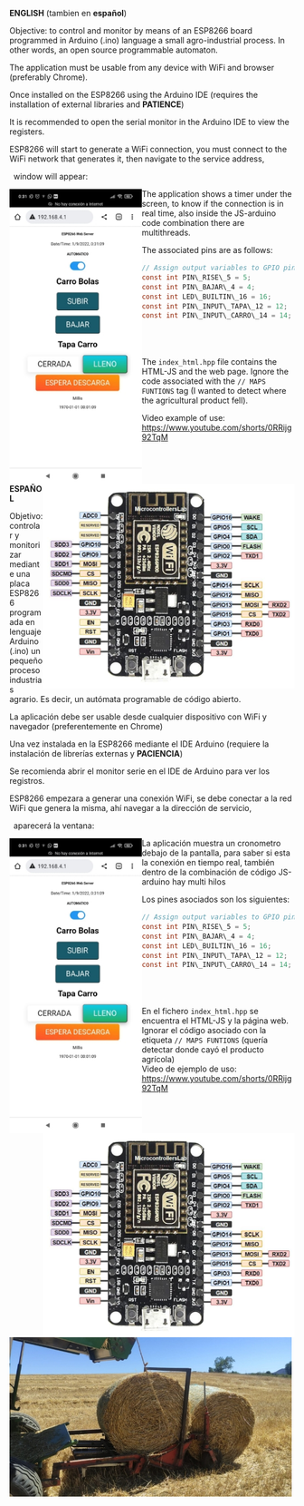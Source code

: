 ﻿
**ENGLISH**  (tambien en **español**) 

Objective: to control and monitor by means of an ESP8266 board programmed in Arduino (.ino) language a small agro-industrial process. In other words, an open source programmable automaton.

The application must be usable from any device with WiFi and browser (preferably Chrome). 

Once installed on the ESP8266 using the Arduino IDE (requires the installation of external libraries and **PATIENCE**) 

It is recommended to open the serial monitor in the Arduino IDE to view the registers.

ESP8266 will start to generate a WiFi connection, you must connect to the WiFi network that generates it, then navigate to the service address,

` `window will appear:

<img src="Aspose.Words.3878dd68-a1b3-4146-bca2-6530efdef114.001.jpeg" height="520" align="left">               <img src="ESP8266-12E-NodeMCU-Development-Board-pinout.jpg" height="360" align="right">




The application shows a timer under the screen, to know if the connection is in real time, also inside the JS-arduino code combination there are multithreads. 

The associated pins are as follows:
```java
// Assign output variables to GPIO pins
const int PIN\_RISE\_5 = 5;
const int PIN\_BAJAR\_4 = 4;
const int LED\_BUILTIN\_16 = 16;
const int PIN\_INPUT\_TAPA\_12 = 12;
const int PIN\_INPUT\_CARRO\_14 = 14;
```
<br/><br/><br/>
The `index_html.hpp` file contains the HTML-JS and the web page. Ignore the code associated with the `// MAPS FUNTIONS` tag (I wanted to detect where the agricultural product fell). 

Video example of use: [https://www.youtube.com/shorts/0RRijg92TqM ](https://www.youtube.com/shorts/0RRijg92TqM)


<br /><br/>

**ESPAÑOL**

Objetivo: controlar y monitorizar mediante una placa ESP8266 programada en lenguaje Arduino (.ino) un pequeño proceso industrias agrario. Es decir, un autómata programable de código abierto.

La aplicación debe ser usable desde cualquier dispositivo con WiFi y navegador (preferentemente en Chrome) 

Una vez instalada en la ESP8266 mediante el IDE Arduino (requiere la instalación de librerías externas y **PACIENCIA**) 

Se recomienda abrir el monitor serie en el IDE de Arduino para ver los registros.

ESP8266 empezara a generar una conexión WiFi, se debe conectar a la red WiFi que genera la misma, ahí navegar a la dirección de servicio,

` `aparecerá la ventana:

<img src="Aspose.Words.3878dd68-a1b3-4146-bca2-6530efdef114.001.jpeg" height="520" align="left">               <img src="ESP8266-12E-NodeMCU-Development-Board-pinout.jpg" height="360" align="right">

La aplicación muestra un cronometro debajo de la pantalla, para saber si esta la conexión en tiempo real, también dentro de la combinación de código JS-arduino hay multi hilos 

Los pines asociados son los siguientes:
```java
// Assign output variables to GPIO pins
const int PIN\_RISE\_5 = 5;
const int PIN\_BAJAR\_4 = 4;
const int LED\_BUILTIN\_16 = 16;
const int PIN\_INPUT\_TAPA\_12 = 12;
const int PIN\_INPUT\_CARRO\_14 = 14;
```
<br/><br/><br/>
En el fichero  `index_html.hpp` se encuentra el HTML-JS y la página web. Ignorar el código asociado con la etiqueta `// MAPS FUNTIONS` (quería detectar donde cayó el producto agrícola) 
<br/>
Video de ejemplo de uso: <https://www.youtube.com/shorts/0RRijg92TqM> 


![](Aspose.Words.3878dd68-a1b3-4146-bca2-6530efdef114.003.jpeg "WhatsApp Image 2023-09-22 at 14.02.20(1)")
